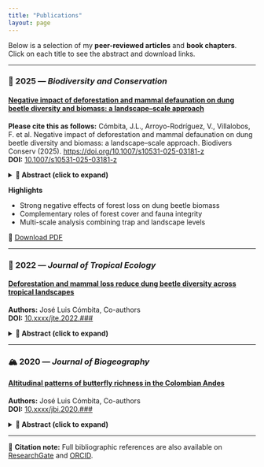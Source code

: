 ```yaml
---
title: "Publications"
layout: page
---
```


Below is a selection of my **peer-reviewed articles** and **book chapters**.  
Click on each title to see the abstract and download links.

---
### 🧩 2025 — *Biodiversity and Conservation*
#### [Negative impact of deforestation and mammal defaunation on dung beetle diversity and biomass: a landscape–scale approach](https://www.researchgate.net/publication/396235816_Negative_impact_of_deforestation_and_mammal_defaunation_on_dung_beetle_diversity_and_biomass_a_landscape-scale_approach)
**Please cite this as follows:** Cómbita, J.L., Arroyo-Rodríguez, V., Villalobos, F. et al. Negative impact of deforestation and mammal defaunation on dung beetle diversity and biomass: a landscape–scale approach. Biodivers Conserv (2025). https://doi.org/10.1007/s10531-025-03181-z  
**DOI:** [10.1007/s10531-025-03181-z](https://doi.org/10.1007/s10531-025-03181-z)

 <details>
  <summary><strong>📘 Abstract (click to expand)</strong></summary>

  Tropical forests and their fauna are being lost at alarming rates, causing important cascading effects that can limit ecosystem functioning. A significant cascading effect relates to dung beetles, which depend on forests and the excrement of terrestrial mammals for feeding and reproduction, making them particularly vulnerable to both deforestation and defaunation. While recent studies have explored the influence of forest structure and mammal activity on dung beetle communities in fragmented landscapes, to our knowledge, no study to date has simultaneously tested the combined effects of deforestation and defaunation on dung beetle species richness and body mass across a continuous landscape–scale gradient of forest loss. We assessed whether and how species richness and body mass of dung beetles relate to deforestation and defaunation across 18 1–km^2 landscapes in a Mesoamerican biodiversity hotspot. Our results indicated that landscape–scale species richness and body mass of dung beetles decrease in more deforested and defaunated landscapes. Indeed, such a decrease in species richness accelerated in landscapes with < 40% of remaining forest cover, supporting previous extinction thresholds documented for this and other tropical regions. Our findings underscore the importance of stopping deforestation and defaunation in the region, as (i) both factors are crucial to maintaining dung beetle diversity at the landscape scale; and (ii) the remaining forest cover at the regional scale (≈ 40%) falls within our estimated extinction threshold. </details>

**Highlights**
  - Strong negative effects of forest loss on dung beetle biomass  
  - Complementary roles of forest cover and fauna integrity  
  - Multi-scale analysis combining trap and landscape levels  

📄 [Download PDF](https://www.researchgate.net/publication/396235816_Negative_impact_of_deforestation_and_mammal_defaunation_on_dung_beetle_diversity_and_biomass_a_landscape-scale_approach)

---

### 🦋 2022 — *Journal of Tropical Ecology*
#### [Deforestation and mammal loss reduce dung beetle diversity across tropical landscapes](#)
**Authors:** José Luis Cómbita, Co-authors  
**DOI:** [10.xxxx/jte.2022.###](#)

<details>
  <summary><strong>📘 Abstract (click to expand)</strong></summary>

  We assessed the combined influence of forest cover and mammal defaunation on dung beetle diversity across multiple tropical sites...
  
  **Highlights**
  - Landscape-scale biodiversity assessment  
  - Evidence of cascading effects on ecosystem functions  

  📄 [Download PDF](assets/pdfs/2022_Deforestation_Article.pdf)
</details>

---

### 🏔️ 2020 — *Journal of Biogeography*
#### [Altitudinal patterns of butterfly richness in the Colombian Andes](#)
**Authors:** José Luis Cómbita, Co-authors  
**DOI:** [10.xxxx/jbi.2020.###](#)

<details>
  <summary><strong>📘 Abstract (click to expand)</strong></summary>

  We analyzed butterfly species richness along an altitudinal gradient in the Colombian Andes, testing hypotheses about climatic and topographic influences...
  
  **Highlights**
  - Altitudinal variation in richness and community composition  
  - Implications for conservation under climate change  

  📄 [Download PDF](assets/pdfs/2020_Altitudinal_Article.pdf)
</details>

---

🧾 **Citation note:** Full bibliographic references are also available on [ResearchGate](https://www.researchgate.net/profile/Jose-Luis-Combita) and [ORCID](https://orcid.org/0000-0001-6641-9208).
